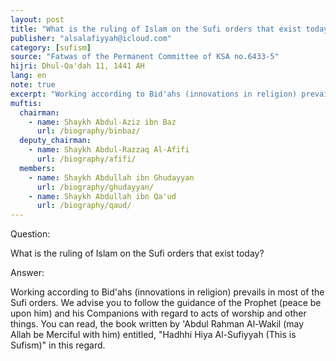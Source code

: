 ```yaml
---
layout: post
title: "What is the ruling of Islam on the Sufi orders that exist today"
publisher: "alsalafiyyah@icloud.com"
category: [sufism]
source: "Fatwas of the Permanent Committee of KSA no.6433-5"
hijri: Dhul-Qa'dah 11, 1441 AH
lang: en
note: true
excerpt: "Working according to Bid'ahs (innovations in religion) prevails in most of the Sufi orders. We advise you to follow the guidance of the Prophet (peace be upon him) and his Companions with regard to acts of worship and other things."
muftis:
  chairman: 
    - name: Shaykh Abdul-Aziz ibn Baz
      url: /biography/binbaz/
  deputy_chairman:
    - name: Shaykh Abdul-Razzaq Al-Afifi
      url: /biography/afifi/
  members: 
    - name: Shaykh Abdullah ibn Ghudayyan
      url: /biography/ghudayyan/
    - name: Shaykh Abdullah ibn Qa'ud
      url: /biography/qaud/
---
```


Question: 

What is the ruling of Islam on the Sufi orders that exist today?

Answer: 

Working according to Bid'ahs (innovations in religion) prevails in most of the Sufi orders. We advise you to follow the guidance of the Prophet (peace be upon him) and his Companions with regard to acts of worship and other things. You can read, the book written by 'Abdul Rahman Al-Wakil (may Allah be Merciful with him) entitled, "Hadhhi Hiya Al-Sufiyyah (This is Sufism)" in this regard.
